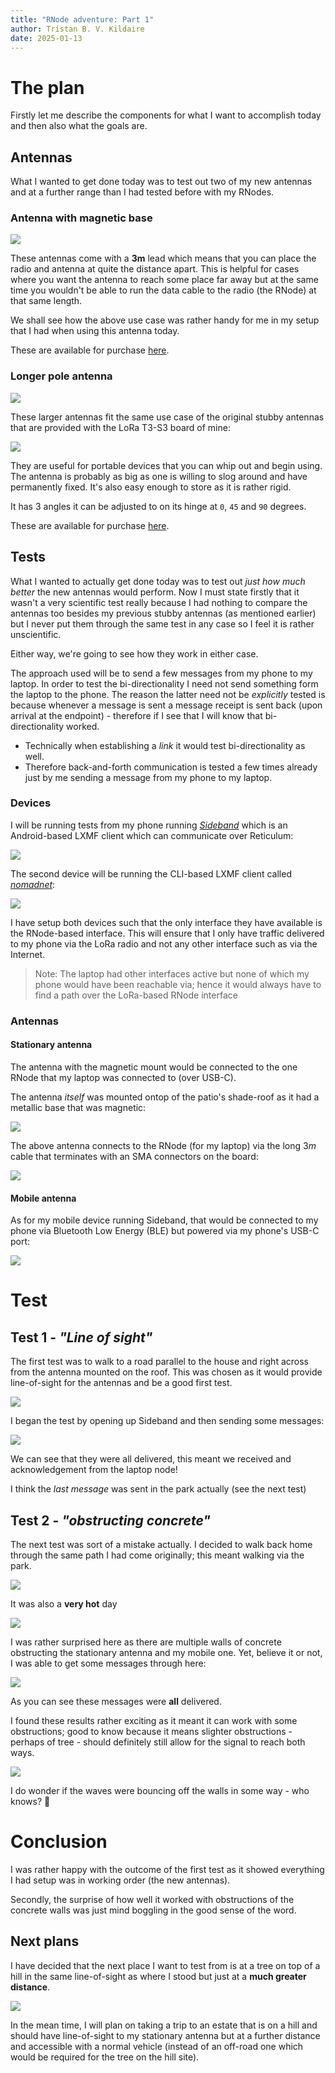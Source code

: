```yaml
---
title: "RNode adventure: Part 1"
author: Tristan B. V. Kildaire
date: 2025-01-13
---
```


# The plan

Firstly let me describe the components for what I want to accomplish today and then also what the goals are.

## Antennas

What I wanted to get done today was to test out two of my new antennas and at a further range than I had tested before with my RNodes.

### Antenna with magnetic base

![](antenna_magnetic.jpeg)

These antennas come with a **3m** lead which means that you can place the radio and antenna at quite the distance apart. This is helpful for cases where you want the antenna to reach some place far away but at the same time you wouldn't be able to run the data cable to the radio (the RNode) at that same length.

We shall see how the above use case was rather handy for me in my setup that I had when using this antenna today.

These are available for purchase [here](https://www.robotics.org.za/communication-wireless-Industrial/antenna-866mhz/YN-868MHZ-5DBI).

### Longer pole antenna

![](pole_tenna_1.jpeg)

These larger antennas fit the same use case of the original stubby antennas that are provided with the LoRa T3-S3 board of mine:

![](pole_tenna_2.jpeg)

They are useful for portable devices that you can whip out and begin using. The antenna is probably as big as one is willing to slog around and have permanently fixed. It's also easy enough to store as it is rather rigid.

It has 3 angles it can be adjusted to on its hinge at `0`, `45` and `90` degrees.

These are available for purchase [here](https://www.robotics.org.za/communication-wireless-Industrial/antenna-866mhz/YN-868MHZ-5DBI).

## Tests

What I wanted to actually get done today was to test out _just how much better_ the new antennas would perform. Now I must state firstly that it wasn't a very scientific test really because I had nothing to compare the antennas too besides my previous stubby antennas (as mentioned earlier) but I never put them through the same test in any case so I feel it is rather unscientific.

Either way, we're going to see how they work in either case.

The approach used will be to send a few messages from my phone to my laptop. In order to test the bi-directionality I need not send something form the laptop to the phone. The reason the latter need not be _explicitly_ tested is because whenever a message is sent a message receipt is sent back (upon arrival at the endpoint) - therefore if I see that I will know that bi-directionality worked.

* Technically when establishing a _link_ it would test bi-directionality as well.
* Therefore back-and-forth communication is tested a few times already just by me sending a message from my phone to my laptop.

### Devices

I will be running tests from my phone running [_Sideband_](https://github.com/markqvist/Sideband) which is an Android-based LXMF client which can communicate over Reticulum:

![](sideband.jpeg)

The second device will be running the CLI-based LXMF client called [_nomadnet_](https://github.com/markqvist/NomadNet):

![](nomadnet.png)

I have setup both devices such that the only interface they have available is the RNode-based interface. This will ensure that I only have traffic delivered to my phone via the LoRa radio and not any other interface such as via the Internet.

>Note: The laptop had other interfaces active but none of which my phone would have been reachable via; hence it would always have to find a path over the LoRa-based RNode interface

### Antennas

#### Stationary antenna

The antenna with the magnetic mount would be connected to the one RNode that my laptop was connected to (over USB-C).

The antenna _itself_ was mounted ontop of the patio's shade-roof as it had a metallic base that was magnetic:

![](stat_antenna1.jpeg)

The above antenna connects to the RNode (for my laptop) via the long $3m$ cable that terminates with an SMA connectors on the board:

![](stat_antenna2.jpeg)

#### Mobile antenna

As for my mobile device running Sideband, that would be connected to my phone via Bluetooth Low Energy (BLE) but powered via my phone's USB-C port:

![](mobi_antenna_1.jpeg)

# Test

## Test 1 - _"Line of sight"_

The first test was to walk to a road parallel to the house and right across from the antenna mounted on the roof. This was chosen as it would provide line-of-sight for the antennas and be a good first test.

![](los_1.jpeg)

I began the test by opening up Sideband and then sending some messages:

![](msg_1.jpeg)

We can see that they were all delivered, this meant we received and acknowledgement from the laptop node!

I think the _last message_ was sent in the park actually (see the next test)

## Test 2 - _"obstructing concrete"_

The next test was sort of a mistake actually. I decided to walk back home through the same path I had come originally; this meant walking via the park.

![](walk_back_1.jpeg)

It was also a **very hot** day

![](walk_back_2.jpeg)

I was rather surprised here as there are multiple walls of concrete obstructing the stationary antenna and my mobile one. Yet, believe it or not, I was able to get some messages through here:

![](msg_2.jpeg)

As you can see these messages were **all** delivered.

I found these results rather exciting as it meant it can work with some obstructions; good to know because it means slighter obstructions - perhaps of tree - should definitely still allow for the signal to reach both ways.

![](walk_back_3.jpeg)

I do wonder if the waves were bouncing off the walls in some way - who knows? 🤔️

# Conclusion

I was rather happy with the outcome of the first test as it showed everything I had setup was in working order (the new antennas).

Secondly, the surprise of how well it worked with obstructions of the concrete walls was just mind boggling in the good sense of the word.

## Next plans

I have decided that the next place I want to test from is at a tree on top of a hill in the same line-of-sight as where I stood but just at a **much greater distance**.

![](next.jpeg)

In the mean time, I will plan on taking a trip to an estate that is on a hill and should have line-of-sight to my stationary antenna but at a further distance and accessible with a normal vehicle (instead of an off-road one which would be required for the tree on the hill site).
